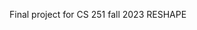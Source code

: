 Final project for CS 251 fall 2023
RESHAPE 

<!---
HmBlack04/HmBlack04 is a ✨ special ✨ repository because its `README.md` (this file) appears on your GitHub profile.
You can click the Preview link to take a look at your changes.
--->

